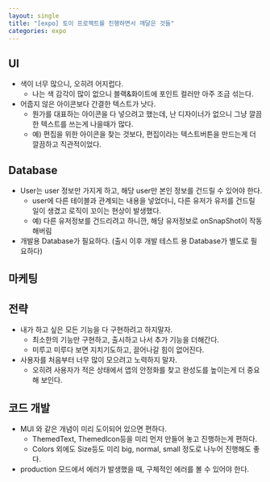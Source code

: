 ```yaml
---
layout: single
title: "[expo] 토이 프로젝트를 진행하면서 깨달은 것들"
categories: expo
---
```


## UI
- 색이 너무 많으니, 오히려 어지럽다.
    - 나는 색 감각이 많이 없으니 블랙&화이트에 포인트 컬러만 아주 조금 섞는다.
- 어줍지 않은 아이콘보다 간결한 텍스트가 낫다.
    - 뭔가를 대표하는 아이콘을 다 넣으려고 했는데, 난 디자이너가 없으니 그냥 깔끔한 텍스트를 쓰는게 나을때가 많다.
    - 예) 편집을 위한 아이콘을 찾는 것보다, 편집이라는 텍스트버튼을 만드는게 더 깔끔하고 직관적이었다.

## Database
- User는 user 정보만 가지게 하고, 해당 user만 본인 정보를 건드릴 수 있어야 한다.
    - user에 다른 테이블과 관계되는 내용을 넣었더니, 다른 유저가 유저를 건드릴 일이 생겼고 로직이 꼬이는 현상이 발생했다.
    - 예) 다른 유저정보를 건드리려고 하니깐, 해당 유저정보로 onSnapShot이 작동해버림
- 개발용 Database가 필요하다. (출시 이후 개발 테스트 용 Database가 별도로 필요하다)

## 마케팅

## 전략
- 내가 하고 싶은 모든 기능을 다 구현하려고 하지말자.
    - 최소한의 기능만 구현하고, 출시하고 나서 추가 기능을 더해간다.
    - 미루고 미루다 보면 지치기도하고, 끌어나갈 힘이 없어진다.
- 사용자를 처음부터 너무 많이 모으려고 노력하지 말자.
    - 오히려 사용자가 적은 상태에서 앱의 안정화를 찾고 완성도를 높이는게 더 중요해 보인다.

## 코드 개발
- MUI 와 같은 개념이 미리 도이되어 있으면 편하다.
    - ThemedText, ThemedIcon등을 미리 먼저 만들어 놓고 진행하는게 편하다.
    - Colors 외에도 Size등도 미리 big, normal, small 정도로 나누어 진행해도 좋다.
- production 모드에서 에러가 발생했을 때, 구체적인 에러를 볼 수 있어야 한다.